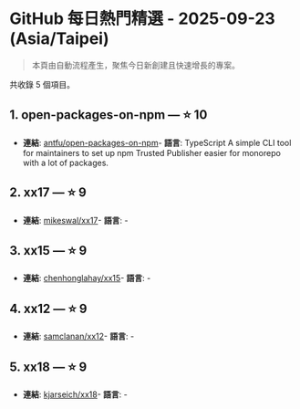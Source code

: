 # GitHub 每日熱門精選 - 2025-09-23 (Asia/Taipei)

> 本頁由自動流程產生，聚焦今日新創建且快速增長的專案。

共收錄 5 個項目。

## 1. open-packages-on-npm — ⭐ 10

- **連結**: [antfu/open-packages-on-npm](https://github.com/antfu/open-packages-on-npm)- **語言**: TypeScript
A simple CLI tool for maintainers to set up npm Trusted Publisher easier for monorepo with a lot of packages.

## 2. xx17 — ⭐ 9

- **連結**: [mikeswal/xx17](https://github.com/mikeswal/xx17)- **語言**: -


## 3. xx15 — ⭐ 9

- **連結**: [chenhonglahay/xx15](https://github.com/chenhonglahay/xx15)- **語言**: -


## 4. xx12 — ⭐ 9

- **連結**: [samclanan/xx12](https://github.com/samclanan/xx12)- **語言**: -


## 5. xx18 — ⭐ 9

- **連結**: [kjarseich/xx18](https://github.com/kjarseich/xx18)- **語言**: -



